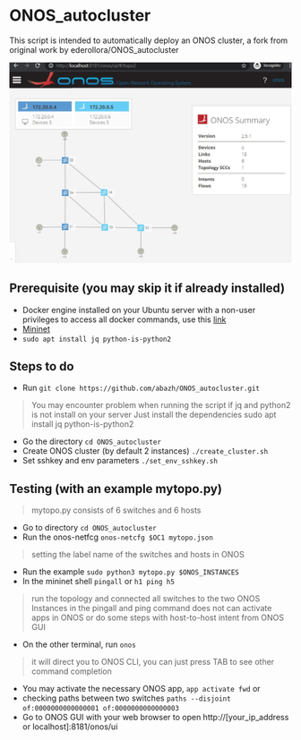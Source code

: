 # ONOS_autocluster
This script is intended to automatically deploy an ONOS cluster, a fork from original work by ederollora/ONOS_autocluster

<img src="ONOS_with_mytopo.jpg" width="640">


## Prerequisite (you may skip it if already installed)
- Docker engine installed on your Ubuntu server with a non-user privileges to access all docker commands, use this [link](https://docs.docker.com/engine/install/ubuntu/#install-using-the-convenience-script)
- [Mininet](http://mininet.org/download/#option-3-installation./-from-packages) 
- `sudo apt install jq python-is-python2`

## Steps to do
- Run `git clone https://github.com/abazh/ONOS_autocluster.git`
> You may encounter problem when running the script if jq and python2 is not install on your server
> Just install the dependencies sudo apt install jq python-is-python2
- Go the directory `cd ONOS_autocluster`
- Create ONOS cluster (by default 2 instances) `./create_cluster.sh`
- Set sshkey and env parameters `./set_env_sshkey.sh`

## Testing (with an example mytopo.py)
> mytopo.py consists of 6 switches and 6 hosts
- Go to directory `cd ONOS_autocluster`
- Run the onos-netfcg `onos-netcfg $OC1 mytopo.json`
> setting the label name of the switches and hosts in ONOS
- Run the example `sudo python3 mytopo.py $ONOS_INSTANCES`
- In the mininet shell `pingall` or `h1 ping h5`
> run the topology and connected all switches to the two ONOS Instances
> in the pingall and ping command does not can activate apps in ONOS or do some steps with host-to-host intent from ONOS GUI
- On the other terminal, run `onos`
> it will direct you to ONOS CLI, you can just press TAB to see other command completion
- You may activate the necessary ONOS app, `app activate fwd` or 
- checking paths between two switches `paths --disjoint of:0000000000000001 of:0000000000000003`
- Go to ONOS GUI with your web browser to open http://[your_ip_address or localhost]:8181/onos/ui

